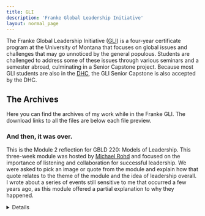 ```yaml
---
title: GLI
description: 'Franke Global Leadership Initiative'
layout: normal_page
---
```


<script>
	import DotSeparator from '$lib/components/DotSeparator.svelte';
	import PdfViewer from '$lib/components/PdfViewer.svelte';
	import Details from '$lib/components/Details.svelte';
</script>

The Franke Global Leadership Initiative ([GLI](https://www.umt.edu/global-leadership-initiative/)) is a four-year certificate program at the University of Montana that focuses on global issues and challenges that may go unnoticed by the general populous. Students are challenged to address some of these issues through various seminars and a semester abroad, culminating in a Senior Capstone project. Because most GLI students are also in the [DHC](/education/dhc), the GLI Senior Capstone is also accepted by the DHC.

<DotSeparator />

## The Archives

Here you can find the archives of my work while in the Franke GLI. The download links to all the files are below each file preview.

### And then, it was over.

This is the Module 2 reflection for GBLD 220: Models of Leadership. This three-week module was hosted by [Michael Rohd](https://www.linkedin.com/in/michael-rohd-7605b1266) and focused on the importance of listening and collaboration for successful leadership. We were asked to pick an image or quote from the module and explain how that quote relates to the theme of the module and the idea of leadership overall. I wrote about a series of events still sensitive to me that occurred a few years ago, as this module offered a partial explanation to why they happened.

<Details summary="Preview file">
	<PdfViewer file="https://noahsroberts.com/wp-content/uploads/2024/03/module-2-reflection.pdf" altText="gbld220-m2reflect" />
</Details>